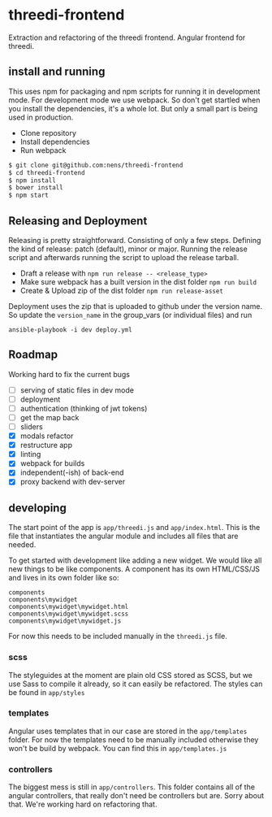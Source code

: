 # threedi-frontend
Extraction and refactoring of the threedi frontend. Angular frontend for threedi.

## install and running
This uses npm for packaging and npm scripts for running it in development mode.
For development mode we use webpack. So don't get startled when you install
the dependencies, it's a whole lot. But only a small part is being used in
production.

* Clone repository
* Install dependencies
* Run webpack

```bash
$ git clone git@github.com:nens/threedi-frontend
$ cd threedi-frontend
$ npm install
$ bower install
$ npm start
```

## Releasing and Deployment
Releasing is pretty straightforward. Consisting of only a few steps. Defining the kind of release:
patch (default), minor or major. Running the release script and afterwards running the script to 
upload the release tarball.

* Draft a release with `npm run release -- <release_type>`
* Make sure webpack has a built version in the dist folder `npm run build`
* Create & Upload zip of the dist folder `npm run release-asset`

Deployment uses the zip that is uploaded to github under the version name. So update the
`version_name` in the group_vars (or individual files) and run

```
ansible-playbook -i dev deploy.yml
```

## Roadmap

Working hard to fix the current bugs

- [ ] serving of static files in dev mode
- [ ] deployment
- [ ] authentication (thinking of jwt tokens)
- [ ] get the map back
- [ ] sliders
- [x] modals refactor
- [x] restructure app
- [x] linting
- [x] webpack for builds
- [x] independent(-ish) of back-end
- [x] proxy backend with dev-server

## developing
The start point of the app is `app/threedi.js` and `app/index.html`.
This is the file that instantiates the angular module and includes all files
that are needed.

To get started with development like adding a new widget. We would like all new
things to be like components. A component has its own HTML/CSS/JS and lives
in its own folder like so:
```
components
components\mywidget
components\mywidget\mywidget.html
components\mywidget\mywidget.scss
components\mywidget\mywidget.js
```
For now this needs to be included manually in the `threedi.js` file.

### scss
The styleguides at the moment are plain old CSS stored as SCSS, but we use Sass
to compile it already, so it can easily be refactored.
The styles can be found in `app/styles`

### templates
Angular uses templates that in our case are stored in the `app/templates`
folder.
For now the templates need to be manually included otherwise they won't be build
by webpack. You can find this in `app/templates.js`

### controllers
The biggest mess is still in `app/controllers`. This folder contains all of the
angular controllers, that really don't need be controllers but are. Sorry about
that.
We're working hard on refactoring that.
